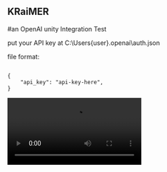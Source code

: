 ## KRaiMER
 #an OpenAI unity Integration Test


put your API key at C:\Users\{user}\.openai\auth.json

file format:	

```

{
    "api_key": "api-key-here",
}

```

![](https://i.imgur.com/AHt9FaQ.mp4)